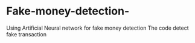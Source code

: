 # Fake-money-detection-
Using Artificial Neural network for fake money detection 
The code detect fake transaction

